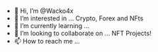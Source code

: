 - 👋 Hi, I’m @Wacko4x
- 👀 I’m interested in ... Crypto, Forex and NFts
- 🌱 I’m currently learning ...
- 💞️ I’m looking to collaborate on ... NFT Projects!
- 📫 How to reach me ...

<!---
Wacko4x/Wacko4x is a ✨ special ✨ repository because its `README.md` (this file) appears on your GitHub profile.
You can click the Preview link to take a look at your changes.
--->
